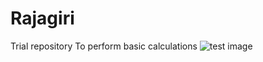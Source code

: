 # Rajagiri
Trial repository
To perform basic calculations
![test image](https://cdn.britannica.com/w:400,h:300,c:crop/41/100741-050-B8905D79/Calculator.jpg)
